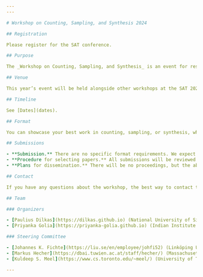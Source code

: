```yaml
---
---

# Workshop on Counting, Sampling, and Synthesis 2024

## Registration

Please register for the SAT conference.

## Purpose

The _Workshop on Counting, Sampling, and Synthesis_ is an event for researchers in model counting and sampling. It covers advanced topics such as weighted and projected counters/samplers and various domains such as SAT, SMT, ASP, and CP. This year, the workshop has expanded its focus to include the role of model counters, samplers, and solvers in automated synthesis. The goal of the workshop is to facilitate the exchange of cutting-edge theoretical and practical insights, with a particular emphasis on innovative solver technologies and their real-world applications. Additionally, the workshop provides an opportunity for developers of model counters to showcase their work and share detailed competition results, to encourage discussions that bridge theory and practice.

## Venue

This year’s event will be held alongside other workshops at the SAT 2024 conference. For more information, please visit the [SAT 2024 website](http://satisfiability.org/SAT24/venue.php).

## Timeline

See [Dates](dates).

## Format

You can showcase your best work in counting, sampling, or synthesis, whether it has been published elsewhere or not. Presenters can choose between giving a talk or presenting a poster. Each talk will have a 20-minute time slot for the presentation, followed by a 10-minute Q&A session.

## Submissions

- **Submission.** There are no specific format requirements. We expect you to provide a reasonable description in PDF format and upload it on [EasyChair](https://easychair.org/conferences/?conf=mcw2024).
- **Procedure for selecting papers.** All submissions will be reviewed by 1-2 program committee members, who will make recommendations for paper selection. If there are too many talk submissions, some authors may be requested to present a poster instead.
- **Plans for dissemination.** There will be no proceedings, but the abstracts and slides will be made available on the website. If authors decide to prerecord a video, it will be shared with the participants.

## Contact

If you have any questions about the workshop, the best way to contact the organizers is by emailing <span style="color:blue">mcw at modelcounting.org</span>.

## Team

### Organizers

- [Paulius Dilkas](https://dilkas.github.io) (National University of Singapore, Singapore)
- [Priyanka Golia](https://priyanka-golia.github.io) (Indian Institute of Technology Delhi, India)

### Steering Committee

- [Johannes K. Fichte](https://liu.se/en/employee/johfi52) (Linköping University, Sweden)
- [Markus Hecher](https://dbai.tuwien.ac.at/staff/hecher/) (Massachusetts Institute of Technology, USA)
- [Kuldeep S. Meel](https://www.cs.toronto.edu/~meel/) (University of Toronto, Canada)

---
```

